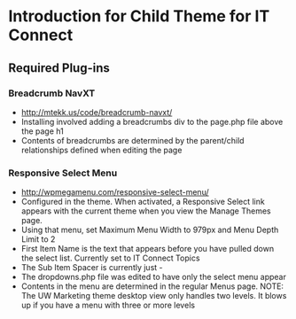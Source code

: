 # Introduction for Child Theme for IT Connect

## Required Plug-ins

### Breadcrumb NavXT

* http://mtekk.us/code/breadcrumb-navxt/
* Installing involved adding a breadcrumbs div to the page.php file
above the page h1
* Contents of breadcrumbs are determined by the parent/child 
relationships defined when editing the page

### Responsive Select Menu

* http://wpmegamenu.com/responsive-select-menu/
* Configured in the theme. When activated, a Responsive Select
link appears with the current theme when you view the Manage
Themes page. 
* Using that menu, set Maximum Menu Width to 979px and Menu 
Depth Limit to 2
* First Item Name is the text that appears before you have
pulled down the select list. Currently set to IT Connect Topics
* The Sub Item Spacer is currently just -
* The dropdowns.php file was edited to have only the select menu appear
* Contents in the menu are determined in the regular Menus page. NOTE: 
The UW Marketing theme desktop view only handles two 
levels. It blows up if you have a menu with three or more levels  

